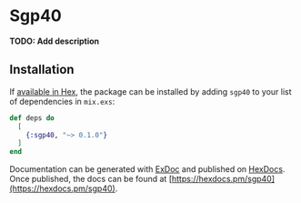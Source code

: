 # Sgp40

**TODO: Add description**

## Installation

If [available in Hex](https://hex.pm/docs/publish), the package can be installed
by adding `sgp40` to your list of dependencies in `mix.exs`:

```elixir
def deps do
  [
    {:sgp40, "~> 0.1.0"}
  ]
end
```

Documentation can be generated with [ExDoc](https://github.com/elixir-lang/ex_doc)
and published on [HexDocs](https://hexdocs.pm). Once published, the docs can
be found at [https://hexdocs.pm/sgp40](https://hexdocs.pm/sgp40).

